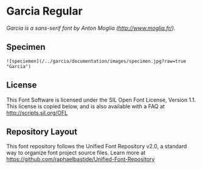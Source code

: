 # Garcia Regular

*Garcia is a sans-serif font by Anton Moglia (http://www.moglia.fr/).*

## Specimen

```
![speciemen](/../garcia/documentation/images/specimen.jpg?raw=true "Garcia")
```

## License

This Font Software is licensed under the SIL Open Font License, Version 1.1. 
This license is copied below, and is also available with a FAQ at 
http://scripts.sil.org/OFL

## Repository Layout

This font repository follows the Unified Font Repository v2.0, 
a standard way to organize font project source files. Learn more at 
https://github.com/raphaelbastide/Unified-Font-Repository

